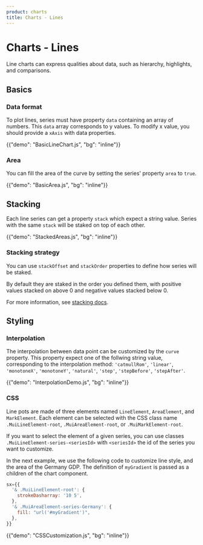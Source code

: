 ```yaml
---
product: charts
title: Charts - Lines
---
```


# Charts - Lines

<p class="description">Line charts can express qualities about data, such as hierarchy, highlights, and comparisons.</p>

## Basics

### Data format

To plot lines, series must have property `data` containing an array of numbers.
This `data` array corresponds to y values.
To modify x value, you should provide a `xAxis` with data properties.

{{"demo": "BasicLineChart.js", "bg": "inline"}}

### Area

You can fill the area of the curve by setting the series' property `area` to `true`.

{{"demo": "BasicArea.js", "bg": "inline"}}

## Stacking

Each line series can get a property `stack` which expect a string value.
Series with the same `stack` will be staked on top of each other.

{{"demo": "StackedAreas.js", "bg": "inline"}}

### Stacking strategy

You can use `stackOffset` and `stackOrder` properties to define how series will be staked.

By default they are staked in the order you defined them, with positive values stacked on above 0 and negative values stacked below 0.

For more information, see [stacking docs](/x/react-charts/stacking/).

## Styling

### Interpolation

The interpolation between data point can be customized by the `curve` property.
This property expect one of the follwing string value, corresponding to the interpolation method: `'catmullRom'`, `'linear'`, `'monotoneX'`, `'monotoneY'`, `'natural'`, `'step'`, `'stepBefore'`, `'stepAfter'`.

{{"demo": "InterpolationDemo.js", "bg": "inline"}}

### CSS

Line pots are made of three elements named `LineElement`, `AreaElement`, and `MarkElement`.
Each element can be selected with the CSS class name `.MuiLineElement-root`, `.MuiAreaElement-root`, or `.MuiMarkElement-root`.

If you want to select the element of a given series, you can use classes `.MuiLineElement-series-<seriesId>` with `<seriesId>` the id of the series you want to customize.

In the next example, we use the following code to customize line style, and the area of the Germany GDP.
The definition of `myGradient` is passed as a children of the chart component.

```jsx
sx={{
  '& .MuiLineElement-root': {
    strokeDasharray: '10 5',
  },
  '& .MuiAreaElement-series-Germany': {
    fill: "url('#myGradient')",
  },
}}
```

{{"demo": "CSSCustomization.js", "bg": "inline"}}
